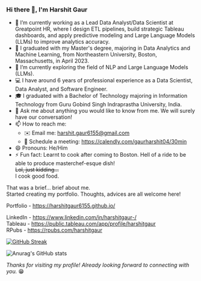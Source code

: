 ### Hi there 👋, I'm Harshit Gaur

- :briefcase: I’m currently working as a Lead Data Analyst/Data Scientist at Greatpoint HR, where I design ETL pipelines, build strategic Tableau dashboards, and apply predictive modeling and Large Language Models (LLMs) to improve analytics accuracy.
- :school: I graduated with my Master's degree, majoring in Data Analytics and Machine Learning, from Northeastern University, Boston, Massachusetts, in April 2023.
- 🌱 I’m currently exploring the field of NLP and Large Language Models (LLMs).
- :computer: I have around 6 years of professional experience as a Data Scientist, Data Analyst, and Software Engineer.
- :mortar_board: I graduated with a Bachelor of Technology majoring in Information Technology from Guru Gobind Singh Indraprastha University, India.
- 💬 Ask me about anything you would like to know from me. We will surely have our conversation!
- 📫 How to reach me:
  - ✉️ Email me: harshit.gaur6155@gmail.com
  - 📅 Schedule a meeting: https://calendly.com/gaurharshit04/30min
- 😄 Pronouns: He/Him
- ⚡ Fun fact: Learnt to cook after coming to Boston. Hell of a ride to be able to produce masterchef-esque dish! 
              </br>~~Lol, just kidding...~~ 
              </br>I cook good food. 

That was a brief... brief about me. </br>
Started creating my portfolio. Thoughts, advices are all welcome here!

Portfolio - https://harshitgaur6155.github.io/ </br>

LinkedIn - https://www.linkedin.com/in/harshitgaur-/ </br>
Tableau - https://public.tableau.com/app/profile/harshitgaur </br>
RPubs - https://rpubs.com/harshitgaur </br>

<!-- ![Anurag's GitHub stats](https://github-readme-stats.vercel.app/api?username=harshitgaur6155&show_icons=true&theme=radical) --> 

[![GitHub Streak](https://streak-stats.demolab.com/?user=harshitgaur6155&theme=radical)](https://git.io/streak-stats)

![Anurag's GitHub stats](https://github-readme-stats.vercel.app/api/top-langs/?username=harshitgaur6155&theme=radical)


*_Thanks for visiting my profile! Already looking forward to connecting with you._* :grin:
